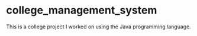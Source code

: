 # college_management_system

This is a college project I worked on using the Java programming language.
